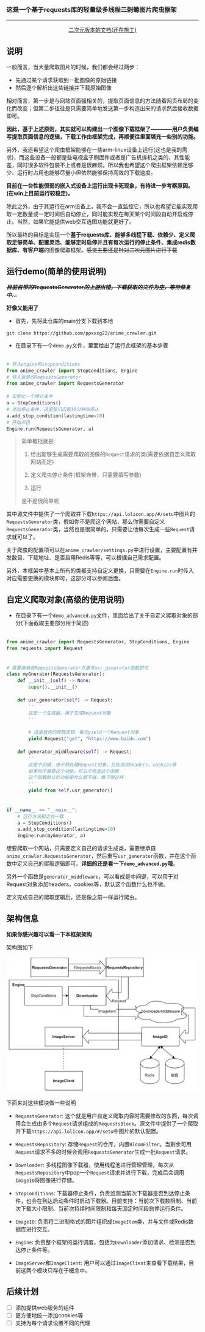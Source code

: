 ### 这是一个基于requests库的轻量级多线程~~二刺螈~~图片爬虫框架

---

<div align="center">
  <a href="docs/二刺螈README.md"> 二次元版本的文档(还在施工) </a>
</div>

## 说明

一般而言，当大量爬取图片的时候，我们都会经过两步：

- 先通过某个请求获取到一批图像的原始链接
- 然后逐个解析出这些链接并下载原始图像

相对而言，第一步是与网站页面强相关的，提取页面信息的方法随着网页布局的变化而改变；但第二步往往是只需要简单地发送第一步构造出来的请求然后接收数据即可。

**因此，基于上述原则，其实就可以构建出一个图像下载框架了————用户负责编写提取页面信息的逻辑，下载工作由框架完成，再顺便往里面填充一些别的功能。**

另外，我还希望这个爬虫框架能够在一些arm-linux设备上运行(这也是我的需求)，而这些设备一般都是些电视盒子刷固件或者是广告机拆机之类的，其性能差，同时很多软件包装不上或者是很麻烦。所以我也希望这个爬虫框架依赖足够少、运行时占用也能够尽量小但依然能够保持高效的下载速度。

**目前在一台性能很弱的嵌入式设备上运行出现卡死现象，有待进一步考察原因。(在win上目前运行较稳定)。**

除此之外，由于其运行在arm设备上，我不会一直监控它，所以也希望它能实现爬取一定数量或一定时间后自动停止，同时能实现在每天某个时间段自动开启或停止。当然，如果它能提供web交互选图功能就更好了。

所以最终的目标是实现一个**基于requests库、能够多线程下载、依赖少、定义爬取足够简单、配置灵活、能够定时启停并且有每次运行的停止条件、集成redis数据库、有客户端**的图像爬取框架。~~感觉主要还是针对二次元图片进行下载~~

## 运行demo(简单的使用说明)

***~~目前自带的RequestsGenerator的上游出错，下载获取的文件为空，等待修复中...~~***

**好像又能用了**

- 首先，先将此仓库的main分支下载到本地

```
git clone https://github.com/ppxxxg22/anime_crawler.git
```

- 在目录下有一个`demo.py`文件，里面给出了运行此框架的基本步骤

```python

# 导入engine和stopconditions
from anime_crawler import StopConditions, Engine
# 导入自带的RequestsGenerator
from anime_crawler import RequestsGenerator

# 实例化一个停止条件
a = StopConditions()
# 添加停止条件，这里是爪巴取10分钟后停止
a.add_stop_condition(lastingtime=10)
# 开始爪巴
Engine.run(RequestsGenerator, a)

```

> 简单概括就是:
> 
> 1. 给出能够生成需要爬取的图像的`Request`请求的类(需要依据自定义爬取网站而定)
> 
> 2. 定义爬虫停止条件(框架自带，只需要填写参数)
> 
> 3. 运行
>
> 是不是很简单呢

其中源文件中提供了一个爬取并下载`https://api.lolicon.app/#/setu`中图片的`RequestsGenerator`类，假如你不是爬这个网站，那么你需要自定义`RequestsGenerator`类，当然也是很简单的，只需要让他每次生成一些`Request`请求就可以了。

关于爬虫的配置项可以在`anime_crawler/settings.py`中进行设置，主要配置有并发数目、下载地址、是否启用Redis等等，可以根据自己需求配置。

另外，本框架中基本上所有的类都支持自定义更换，只需要在`Engine.run`时传入对应需要更换的模块即可，这部分可以参阅后面。

## 自定义爬取对象(高级的使用说明)

- 在目录下有一个`demo_advanced.py`文件，里面给出了关于自定义爬取对象的部分(下面截取主要部分用于简述)

```python

from anime_crawler import RequestsGenerator, StopConditions, Engine
from requests import Request


# 需要继承自RequestsGenerator并重写usr_generator函数即可
class myGnerator(RequestsGenerator):
    def __init__(self) -> None:
        super().__init__()

    def usr_generator(self) -> Request:
        '''
        这是一个生成器，用于生成Request对象
        '''

        # 这里放你的爬取逻辑，每次yield一个Request对象
        yield Request("get", "https://www.baidu.com")

    def generator_middleware(self) -> Request:
        '''
        这是中间键，用于预处理Request对象，比如添加headers，cookies等
        如果你不需要这个功能，可以不修改这个函数
        这个函数默认的功能是什么都不做，像下面这样
        '''
        yield from self.usr_generator()


if __name__ == "__main__":
    # 运行方法和之前一致
    a = StopConditions()
    a.add_stop_condition(lastingtime=10)
    Engine.run(myGnerator, a)

```

想要爬取一个网站，只需要定义自己的请求生成类，需要继承自`anime_crawler.RequestsGenerator`，然后重写`usr_generator`函数，并在这个函数中定义自己的爬取逻辑即可。**详细的还是看一下`demo_advanced.py`哦**。

另外一个函数是`generator_middleware`，可以看成是中间键，可以用于对Request对象添加headers，cookies等，默认这个函数什么也不做。

定义完成自己的爬取逻辑后，还是像之前一样运行爬虫。

## 架构信息

**如果你感兴趣可以看一下本框架架构**

架构图如下

![](docs/imgs/架构图.png)

下面来对这些模块做一些说明

- `RequestsGenerator`: 这个就是用户自定义爬取内容时需要修改的东西，每次调用会生成由多个`Request`请求组成的`RequestsBlock`。源文件中提供了一个爬取并下载`https://api.lolicon.app/#/setu`中图片的默认配置。

- `RequestsRepository`: 存储`Request`的仓库，内置`BloomFilter`。当剩余可用`Request`请求不多的时候会调用`RequestsGenerator`生成一批`Request`请求。

- `Downloader`: 多线程图像下载器，使用线程池进行管理管理，每次从`RequestsRepository`中pop一个`Request`请求并进行下载，完成后会调用`ImageIO`将图像进行存储。

- `StopConditions`: 下载器停止条件，负责监测当前次下载器是否到达停止条件，也会在到达启动条件时启动下载器。目前支持：当前次下载数限制、当前次下载大小限制、当前次持续时间限制和每天固定时间段启停运行条件。

- `ImageIO`: 负责将二进制格式的图片组织成`ImageItem`类，并与文件或Redis数据库进行交互。

- `Engine`: 负责整个框架的运行调度，包括为`Downloader`添加请求、检测是否到达停止条件等。

- `ImageServer`和`ImageClient`: 用户可以通过`ImageClient`来查看下载结果，目前这两个模块只存在于概念中。

## 后续计划

- [ ] 添加提供web服务的组件
- [ ] 更方便地统一添加cookies等
- [ ] 支持为每个请求设置不同的代理
